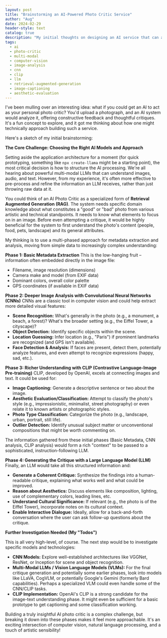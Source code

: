 ```yaml
---
layout: post
title: "Brainstorming an AI-Powered Photo Critic Service"
author: "Aug"
date: 2024-02-29
header-style: text
catalog: true
description: "My initial thoughts on designing an AI service that can analyze and critique uploaded photos. I explore a multi-stage approach using CNNs, CLIP, and LLMs for metadata extraction, image understanding, and generating constructive feedback."
tags:
  - ai
  - photo-critic
  - multi-modal
  - computer-vision
  - image-analysis
  - cnn
  - clip
  - llm
  - retrieval-augmented-generation
  - image-captioning
  - aesthetic-evaluation
---
```


I've been mulling over an interesting idea: what if you could get an AI to act as your personal photo critic? You'd upload a photograph, and an AI system would analyze it, offering constructive feedback and thoughtful critiques. It's a fun concept to explore, and it got me thinking about how one might technically approach building such a service.

Here's a sketch of my initial brainstorming:

**The Core Challenge: Choosing the Right AI Models and Approach**

Setting aside the application architecture for a moment (for quick prototyping, something like `npx create-llama` might be a starting point), the most critical decision is how to structure the AI processing. We're all hearing about powerful multi-modal LLMs that can understand images, audio, and text. However, from my experience, it's often more effective to pre-process and refine the information an LLM receives, rather than just throwing raw data at it.

You could think of an AI Photo Critic as a specialized form of **Retrieval Augmented Generation (RAG)**. The system needs specific domain knowledge about what constitutes a "good" or "bad" photo from various artistic and technical standpoints. It needs to know what elements to focus on in an image. Before even attempting a critique, it would be highly beneficial for the system to first understand the photo's content (people, food, pets, landscape) and its general attributes.

My thinking is to use a multi-phased approach for metadata extraction and analysis, moving from simple data to increasingly complex understanding:

**Phase 1: Basic Metadata Extraction**
This is the low-hanging fruit – information often embedded directly in the image file:

- Filename, image resolution (dimensions)
- Camera make and model (from EXIF data)
- Dominant colors, overall color palette
- GPS coordinates (if available in EXIF data)

**Phase 2: Deeper Image Analysis with Convolutional Neural Networks (CNNs)**
CNNs are a classic tool in computer vision and could help extract more detailed visual features:

- **Scene Recognition:** What's generally in the photo (e.g., a monument, a beach, a forest)? What's the broader setting (e.g., the Eiffel Tower, a cityscape)?
- **Object Detection:** Identify specific objects within the scene.
- **Location Guessing:** Infer location (e.g., "Paris") if prominent landmarks are recognized (and GPS isn't available).
- **Face Detection & Analysis:** If faces are present, detect them, potentially analyze features, and even attempt to recognize expressions (happy, sad, etc.).

**Phase 3: Richer Understanding with CLIP (Contrastive Language-Image Pre-training)**
CLIP, developed by OpenAI, excels at connecting images and text. It could be used for:

- **Image Captioning:** Generate a descriptive sentence or two about the image.
- **Aesthetic Evaluation/Classification:** Attempt to classify the photo's style (e.g., impressionistic, minimalist, street photography) or even relate it to known artists or photographic styles.
- **Photo Type Classification:** Categorize the photo (e.g., landscape, urban, portrait, still life).
- **Outlier Detection:** Identify unusual subject matter or unconventional compositions that might be worth commenting on.

The information gathered from these initial phases (Basic Metadata, CNN analysis, CLIP analysis) would form a rich "context" to be passed to a sophisticated, instruction-following LLM.

**Phase 4: Generating the Critique with a Large Language Model (LLM)**
Finally, an LLM would take all this structured information and:

- **Generate a Coherent Critique:** Synthesize the findings into a human-readable critique, explaining what works well and what could be improved.
- **Reason about Aesthetics:** Discuss elements like composition, lighting, use of complementary colors, leading lines, etc.
- **Understand Cultural Significance:** If relevant (e.g., the photo is of the Eiffel Tower), incorporate notes on its cultural context.
- **Enable Interactive Dialogue:** Ideally, allow for a back-and-forth conversation where the user can ask follow-up questions about the critique.

**Further Investigation Needed (My "Todos")**

This is all very high-level, of course. The next step would be to investigate specific models and technologies:

- **CNN Models:** Explore well-established architectures like VGGNet, ResNet, or Inception for scene and object recognition.
- **Multi-Modal LLMs / Vision Language Models (VLMs):** For the final critique generation and potentially some earlier phases, look into models like LLaVA, CogVLM, or potentially Google's Gemini (formerly Bard capabilities). Perhaps a specialized VLM could even handle some of the CNN/CLIP tasks.
- **CLIP Implementation:** OpenAI's CLIP is a strong candidate for the image-text understanding phase. It might even be sufficient for a basic prototype to get captioning and some classification working.

Building a truly insightful AI photo critic is a complex challenge, but breaking it down into these phases makes it feel more approachable. It's an exciting intersection of computer vision, natural language processing, and a touch of artistic sensibility!
